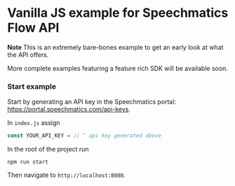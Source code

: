 # Vanilla JS example for Speechmatics Flow API

**Note** This is an extremely bare-bones example to get an early look at what the API offers.

More complete examples featuring a feature rich SDK will be available soon.

### Start example

Start by  generating an API key in the Speechmatics portal: https://portal.speechmatics.com/api-keys.

In `index.js` assign

```javascript
const YOUR_API_KEY = // ^ api key generated above
```

In the root of the project run

```
npm run start
```

Then navigate to `http://localhost:8080`.